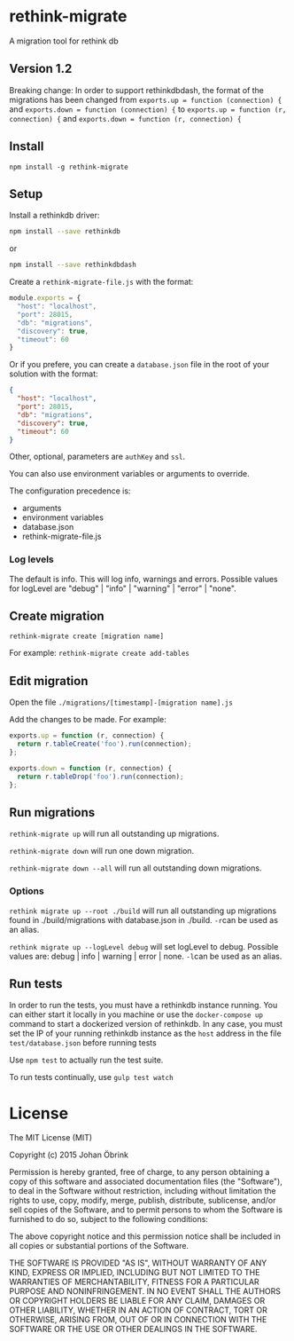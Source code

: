 # rethink-migrate
A migration tool for rethink db

## Version 1.2

Breaking change: In order to support rethinkdbdash, the format of the migrations has
been changed from
```exports.up = function (connection) {``` and ```exports.down = function (connection) {```
to
```exports.up = function (r, connection) {``` and ```exports.down = function (r, connection) {```

## Install

```npm install -g rethink-migrate```

## Setup

Install a rethinkdb driver:

```bash
npm install --save rethinkdb
```

or

```bash
npm install --save rethinkdbdash
```

Create a ```rethink-migrate-file.js``` with the format:
```javascript
module.exports = {
  "host": "localhost",
  "port": 28015,
  "db": "migrations",
  "discovery": true,
  "timeout": 60
}
```

Or if you prefere, you can create a ```database.json``` file in the root of your solution with the format:

```json
{
  "host": "localhost",
  "port": 28015,
  "db": "migrations",
  "discovery": true,
  "timeout": 60
}
```

Other, optional, parameters are ```authKey``` and ```ssl```.

You can also use environment variables or arguments to override.

The configuration precedence is:
 - arguments
 - environment variables
 - database.json
 - rethink-migrate-file.js

### Log levels

The default is info. This will log info, warnings and errors. Possible values for logLevel are "debug" | "info" | "warning" | "error" | "none".

## Create migration

```rethink-migrate create [migration name]```

For example: ```rethink-migrate create add-tables```

## Edit migration

Open the file ```./migrations/[timestamp]-[migration name].js```

Add the changes to be made. For example:

```javascript
exports.up = function (r, connection) {
  return r.tableCreate('foo').run(connection);
};

exports.down = function (r, connection) {
  return r.tableDrop('foo').run(connection);
};
```
## Run migrations

```rethink-migrate up``` will run all outstanding up migrations.

```rethink-migrate down``` will run one down migration.

```rethink-migrate down --all``` will run all outstanding down migrations.

### Options

```rethink migrate up --root ./build``` will run all outstanding up migrations
  found in ./build/migrations with database.json in ./build.
```-r```can be used
  as an alias.

```rethink migrate up --logLevel debug``` will set logLevel to debug.
  Possible values are: debug | info | warning | error | none.
```-l```can be used as an alias.

## Run tests

In order to run the tests, you must have a rethinkdb instance running. You can
either start it locally in you machine or use the `docker-compose up` command to
start a dockerized version of rethinkdb. In any case, you must set the IP of
your running rethinkdb instance as the `host` address in the file
`test/database.json` before running tests

Use `npm test` to actually run the test suite.

To run tests continually, use `gulp test watch`

# License

The MIT License (MIT)

Copyright (c) 2015 Johan Öbrink

Permission is hereby granted, free of charge, to any person obtaining a copy
of this software and associated documentation files (the "Software"), to deal
in the Software without restriction, including without limitation the rights
to use, copy, modify, merge, publish, distribute, sublicense, and/or sell
copies of the Software, and to permit persons to whom the Software is
furnished to do so, subject to the following conditions:

The above copyright notice and this permission notice shall be included in all
copies or substantial portions of the Software.

THE SOFTWARE IS PROVIDED "AS IS", WITHOUT WARRANTY OF ANY KIND, EXPRESS OR
IMPLIED, INCLUDING BUT NOT LIMITED TO THE WARRANTIES OF MERCHANTABILITY,
FITNESS FOR A PARTICULAR PURPOSE AND NONINFRINGEMENT. IN NO EVENT SHALL THE
AUTHORS OR COPYRIGHT HOLDERS BE LIABLE FOR ANY CLAIM, DAMAGES OR OTHER
LIABILITY, WHETHER IN AN ACTION OF CONTRACT, TORT OR OTHERWISE, ARISING FROM,
OUT OF OR IN CONNECTION WITH THE SOFTWARE OR THE USE OR OTHER DEALINGS IN THE
SOFTWARE.
